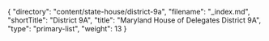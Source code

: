 {
  "directory": "content/state-house/district-9a",
  "filename": "_index.md",
  "shortTitle": "District 9A",
  "title": "Maryland House of Delegates District 9A",
  "type": "primary-list",
  "weight": 13
}
